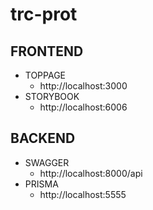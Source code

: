 # trc-prot

## FRONTEND

- TOPPAGE
  - http://localhost:3000
- STORYBOOK
  - http://localhost:6006

## BACKEND

- SWAGGER
  - http://localhost:8000/api
- PRISMA
  - http://localhost:5555
